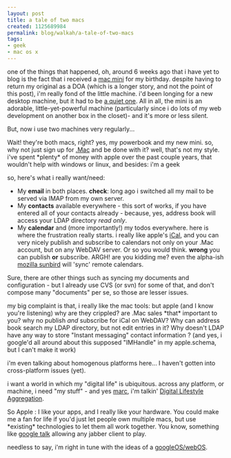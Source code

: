```yaml
--- 
layout: post
title: a tale of two macs
created: 1125689984
permalink: blog/walkah/a-tale-of-two-macs
tags: 
- geek
- mac os x
---
```

<p>one of the things that happened, oh, around 6 weeks ago that i have yet to blog is the fact that i received a <a href="http://www.apple.com/macmini">mac mini</a> for my birthday. despite having to return my original as a DOA (which is a longer story, and not the point of this post), i'm really fond of the little machine. i'd been longing for a new desktop machine, but it had to be <a href="http://walkah.net/blog/walkah/no-more-linux-desktop" title="no more noisy desktop box">a quiet one</a>. All in all, the mini is an adorable, little-yet-powerful machine (particularly since i do lots of my web development on another box in the closet)- and it's more or less silent.</p>
<p>But, now i use two machines very regularly...</p>
<p>Wait! they're both macs, right? yes, my powerbook and my new mini. so, why not just sign up for <a href="http://www.mac.com/">.Mac</a> and be done with it? well, that's not my style. i've spent *plenty* of money with apple over the past couple years, that wouldn't help with windows or linux, and besides: i'm a geek</p>
<p>so, here's what i really want/need:</p>
<ul>
<li>My <strong>email</strong> in both places. <strong>check</strong>: long ago i switched all my mail to be served via IMAP from my own server.</li>
<li>My <strong>contacts</strong> available everywhere - this sort of works, if you have entered all of your contacts already - because, yes, address book will access your LDAP directory <em>read only</em>.</li>
<li>My <strong>calendar</strong> and (more importantly!) my todos everywhere. here is where the frustration really starts. i really like apple's <a href="http://www.apple.com/macosx/features/ical/" title="iCal calendaring">iCal</a>, and you can very nicely publish and subscribe to calendars not only on your .Mac account, but on any WebDAV server. Or so you would think. <strong>wrong</strong> you can publish <strong>or</strong> subscribe. ARGH! are you kidding me? even the alpha-ish <a href="http://www.mozilla.org/projects/calendar/sunbird.html" title="sunbird calendar project">mozilla sunbird</a> will 'sync' remote calendars.</li>
</ul>
<p>Sure, there are other things such as syncing my documents and configuration - but I already use CVS (or svn) for some of that, and don't compose many "documents" per se, so those are lesser issues.</p>
<p>my big complaint is that, i really like the mac tools: but apple (and I know you're listening) why are they crippled? are .Mac sales *that* important to you? why no publish <em>and</em> subscribe for iCal on WebDAV? Why can address book search my LDAP directory, but not edit entries in it? Why doesn't LDAP have any way to store "Instant messaging" contact information ? (and yes, i google'd all around about this supposed "IMHandle" in my apple.schema, but I can't make it work)</p>
<p>i'm even talking about homogenous platforms here... I haven't gotten into cross-platform issues (yet).</p>
<p>i want a world in which my "digital life" is ubiquitous. across any platform, or machine, i need "my stuff" - and yes <a href="http://marc.blogs.it/">marc</a>, i'm talkin' <a href="http://www.broadbandmechanics.com/DLA.htm">Digital Lifestyle Aggregation</a>.</p>
<p>So Apple : I like your apps, and I really like your hardware. You could make me a fan for life if you'd just let people own multiple macs, but use *existing* technologies to let them all work together. You know, something like <a href="http://google.com/talk">google talk</a> allowing any jabber client to play.</p>
<p>needless to say, i'm right in tune with the ideas of a <a href="http://www.kottke.org/05/08/googleos-webos">googleOS/webOS</a>.</p>

